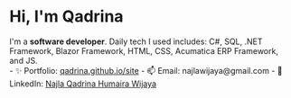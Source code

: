 <h1>Hi, I'm Qadrina</h1>
I'm a <b>software developer</b>. Daily tech I used includes: C#, SQL, .NET Framework, Blazor Framework, HTML, CSS, Acumatica ERP Framework, and JS.
<br />
- ✨ Portfolio: <a href="http://qadrina.github.io/site">qadrina.github.io/site</a>
- 📫 Email: najlawijaya@gmail.com
- 👋 LinkedIn: <a href="https://www.linkedin.com/in/najlaqadrina/">Najla Qadrina Humaira Wijaya</a>

<!---
qadrina/qadrina is a ✨ special ✨ repository because its `README.md` (this file) appears on your GitHub profile.
You can click the Preview link to take a look at your changes.
--->
